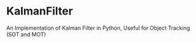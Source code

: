 # KalmanFilter
An Implementation of Kalman Filter in Python, Useful for Object Tracking (SOT and MOT)
